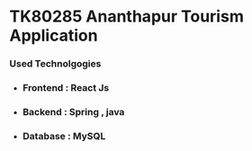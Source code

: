 
# TK80285  Ananthapur Tourism Application 

### Used Technolgogies

- ### Frontend : React Js 
- ### Backend : Spring , java
- ### Database : MySQL 
